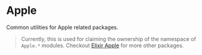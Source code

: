 # Apple

Common utilities for Apple related packages.

> Currently, this is used for claiming the ownership of the namespace of `Apple.*` modules. Checkout [Elixir Apple](https://github.com/elixir-apple) for more other packages.
